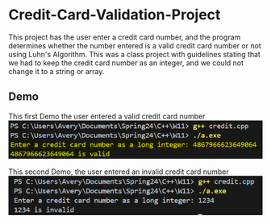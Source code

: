 # Credit-Card-Validation-Project
This project has the user enter a credit card number, and the program determines whether the number entered is a valid credit card number or not using Luhn's Algorithm. This was a class project with guidelines stating that we had to keep the credit card number as an integer, and we could not change it to a string or array.

## Demo
This first Demo the user entered a valid credit card number
![Demo](Demos/Demo.PNG)

This second Demo, the user entered an invalid credit card number
![Demo](Demos/Demo2.PNG)
